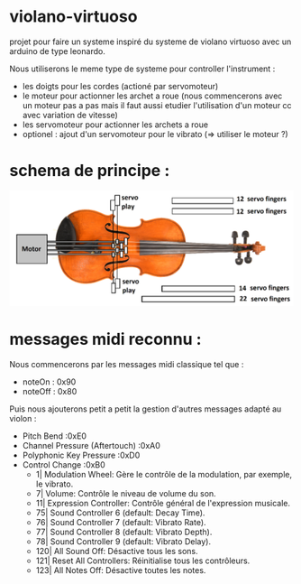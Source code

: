 # violano-virtuoso

projet pour faire un systeme inspiré du systeme de violano virtuoso avec un arduino de type leonardo.

Nous utiliserons le meme type de systeme pour controller l'instrument : 
- les doigts pour les cordes (actioné par servomoteur)
- le moteur pour actionner les archet a roue (nous commencerons avec un moteur pas a pas mais il faut aussi etudier l'utilisation d'un moteur cc avec variation de vitesse)
- les servomoteur pour actionner les archets a roue
- optionel : ajout d'un servomoteur pour le vibrato (=> utiliser le moteur ?) 

# schema de principe :
![schemas project](https://raw.githubusercontent.com/glloq/violano-virtuoso/main/img/violano%20virtuoso%20midi%20-%20Copie.png)

# messages midi reconnu :

Nous commencerons par les messages midi classique tel que :
- noteOn : 0x90
- noteOff : 0x80

Puis nous ajouterons petit a petit la gestion d'autres messages adapté au violon :
- Pitch Bend :0xE0
- Channel Pressure (Aftertouch) :0xA0
- Polyphonic Key Pressure :0xD0
- Control Change :0xB0
  - 1| Modulation Wheel: Gère le contrôle de la modulation, par exemple, le vibrato.
  - 7| Volume: Contrôle le niveau de volume du son.
  - 11| Expression Controller: Contrôle général de l'expression musicale.
  - 75| Sound Controller 6 (default: Decay Time).
  - 76| Sound Controller 7 (default: Vibrato Rate).
  - 77| Sound Controller 8 (default: Vibrato Depth).
  - 78| Sound Controller 9 (default: Vibrato Delay).
  - 120| All Sound Off: Désactive tous les sons.
  - 121| Reset All Controllers: Réinitialise tous les contrôleurs.
  - 123| All Notes Off: Désactive toutes les notes.

